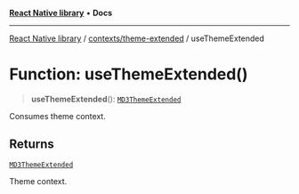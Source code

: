 [**React Native library**](../../../index.md) • **Docs**

***

[React Native library](../../../modules.md) / [contexts/theme-extended](../index.md) / useThemeExtended

# Function: useThemeExtended()

> **useThemeExtended**(): [`MD3ThemeExtended`](../../../types/react-native-paper/interfaces/MD3ThemeExtended.md)

Consumes theme context.

## Returns

[`MD3ThemeExtended`](../../../types/react-native-paper/interfaces/MD3ThemeExtended.md)

Theme context.
